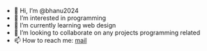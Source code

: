 - 👋 Hi, I’m @bhanu2024
- 👀 I’m interested in programming
- 🌱 I’m currently learning web design
- 💞️ I’m looking to collaborate on any projects programming related
- 📫 How to reach me: <a href="mailto:bhanusahana@gmail.com">mail</a>

<!---
bhanu2024/bhanu2024 is a ✨ special ✨ repository because its `README.md` (this file) appears on your GitHub profile.
You can click the Preview link to take a look at your changes.
--->

